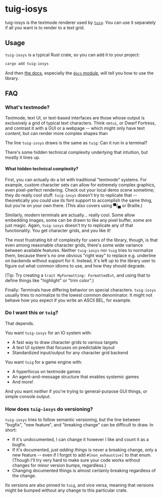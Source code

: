 # tuig-iosys

tuig-iosys is the textmode renderer used by [`tuig`](https://crates.io/crates/tuig).
You can use it separately if all you want is to render to a text grid.

## Usage

`tuig-iosys` is a typical Rust crate, so you can add it to your project:

```sh
cargo add tuig-iosys
```

And then [the docs](https://crates.io/crates/tuig-iosys), especially the [`docs` module](https://docs.rs/tuig-iosys/latest/tuig_iosys/docs), will tell you how to use the library.

## FAQ

### What's textmode?

Textmode, text UI, or text-based interfaces are those whose output is exclusively a grid of typical text characters.
Think `nmtui`, or Dwarf Fortress, and contrast it with a GUI or a webpage -- which might only have text *content*, but can render more complex shapes than 

The line `tuig-iosys` draws is the same as `tuig`:
Can it run in a terminal?

There's some hidden technical complexity underlying that intuition, but mostly it lines up.

#### What hidden technical complexity?

First, you can actually do a lot with traditional "textmode" systems. For example, custom character sets can allow for extremely complex graphics, even pixel-perfect rendering.
Check out your local demo scene sometime; they do really cool stuff.
`tuig-iosys` doesn't try to replicate that -- theoretically you could use its font support to accomplish the same thing, but you're on your own there.
(This also covers using ▀/▄ or Braille.)

Similarly, modern terminals are actually... really cool.
Some allow embedding images, some can be drawn to like any pixel buffer, some are just magic.
Again, `tuig-iosys` doesn't try to replicate any of that functionality.
You get character grids, and you like it!

The most frustrating bit of complexity for users of the library, though, is that even among reasonable character grids, there's some wide variance between available features.
Neither `tuig-iosys` nor `tuig` tries to normalize them, because there's no one obvious "right way" to replace e.g. underline on backends without support for it.
Instead, it's left up to the library user to figure out what common idioms to use, and how they should degrade.

(Tip: Try creating a `trait MyFormatting: FormattedExt`, and using that to define things like "highlight" or "trim color".)

Finally: Terminals have differing behavior on special characters.
`tuig-iosys` usually tries to normalize to the lowest common denominator.
It might not behave how you expect if you write an ASCII BEL, for example.

### Do I want this or `tuig`?

That depends.

You want `tuig-iosys` for an IO system with:

- A fast way to draw character grids to various targets
- A text UI system that focuses on predictable layout
- Standardized input/output for any character grid backend

You want `tuig` for a game engine with:

- A hyperfocus on textmode games
- An agent-and-message structure that enables systemic games
- And more!

And you want *neither* if you're trying to general-purpose GUI things, or simple console output.

### How does `tuig-iosys` do versioning?

`tuig-iosys` tries to follow semantic versioning, but the line between "bugfix", "new feature", and "breaking change" can be difficult to draw.
In short:
- If it's undocumented, I can change it however I like and count it as a bugfix.
- If it's documented, *just adding things* is never a breaking change, only a new feature -- even if I forgot to add `#[non_exhaustive]` to that enum. (Though I'll try very hard to make sure your code works without changes for minor version bumps, regardless.)
- Changing documented things is almost certainly breaking regardless of the change.

Its versions are also pinned to `tuig`, and vice versa, meaning that versions might be bumped without any change to this particular crate.

